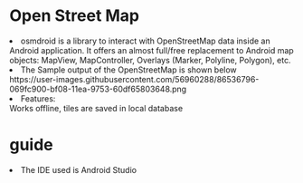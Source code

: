 # Open Street Map
<li>osmdroid is a library to interact with OpenStreetMap data inside an Android application. It offers an almost full/free replacement to Android map objects: MapView, MapController, Overlays (Marker, Polyline, Polygon), etc.    </li>

<li>The Sample output of the OpenStreetMap is shown below </li>
https://user-images.githubusercontent.com/56960288/86536796-069fc900-bf08-11ea-9753-60df65803648.png

<li>Features:</li>
Works offline, tiles are saved in local database

# guide
<li> The IDE used is Android Studio</li>
 
